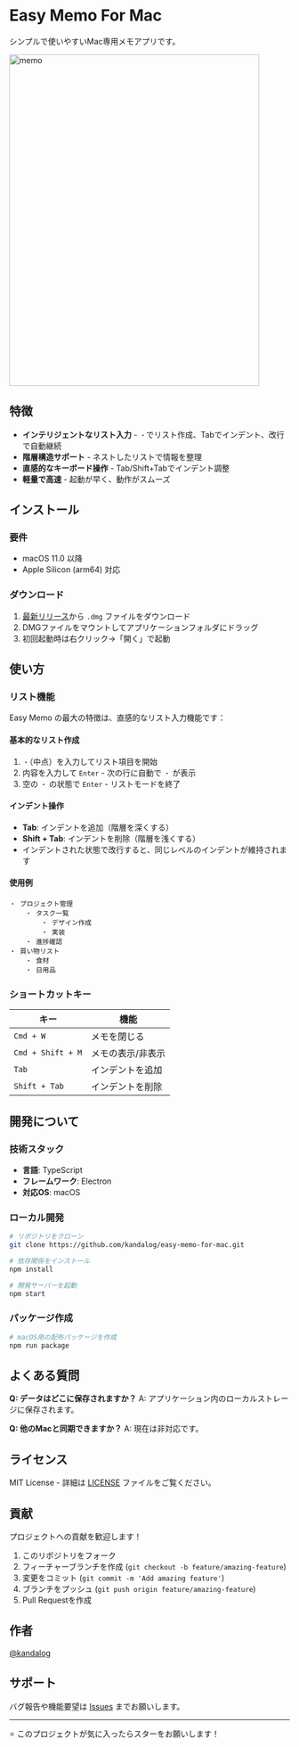 # Easy Memo For Mac

シンプルで使いやすいMac専用メモアプリです。

<img width="449" height="595" alt="memo" src="https://github.com/user-attachments/assets/4896064e-37f2-4e38-9118-e93ddd1bcc38" />


## 特徴

- **インテリジェントなリスト入力** - `・`でリスト作成、Tabでインデント、改行で自動継続
- **階層構造サポート** - ネストしたリストで情報を整理
- **直感的なキーボード操作** - Tab/Shift+Tabでインデント調整
- **軽量で高速** - 起動が早く、動作がスムーズ

## インストール

### 要件
- macOS 11.0 以降
- Apple Silicon (arm64) 対応

### ダウンロード
1. [最新リリース](https://github.com/kandalog/easy-memo-for-mac/releases)から `.dmg` ファイルをダウンロード
2. DMGファイルをマウントしてアプリケーションフォルダにドラッグ
3. 初回起動時は右クリック→「開く」で起動

## 使い方

### リスト機能
Easy Memo の最大の特徴は、直感的なリスト入力機能です：

#### 基本的なリスト作成
1. `・`（中点）を入力してリスト項目を開始
2. 内容を入力して `Enter` - 次の行に自動で `・` が表示
3. 空の `・` の状態で `Enter` - リストモードを終了

#### インデント操作
- **Tab**: インデントを追加（階層を深くする）
- **Shift + Tab**: インデントを削除（階層を浅くする）
- インデントされた状態で改行すると、同じレベルのインデントが維持されます

#### 使用例
```
・ プロジェクト管理
    ・ タスク一覧
        ・ デザイン作成
        ・ 実装
    ・ 進捗確認
・ 買い物リスト
    ・ 食材
    ・ 日用品
```



### ショートカットキー
| キー | 機能 |
|-----|------|
| `Cmd + W` | メモを閉じる |
| `Cmd + Shift + M` | メモの表示/非表示 |
| `Tab` | インデントを追加 |
| `Shift + Tab` | インデントを削除 |

## 開発について

### 技術スタック
- **言語**: TypeScript
- **フレームワーク**: Electron
- **対応OS**: macOS

### ローカル開発
```bash
# リポジトリをクローン
git clone https://github.com/kandalog/easy-memo-for-mac.git

# 依存関係をインストール
npm install

# 開発サーバーを起動
npm start
```

### パッケージ作成
```bash
# macOS用の配布パッケージを作成
npm run package
```

## よくある質問

**Q: データはどこに保存されますか？**
A: アプリケーション内のローカルストレージに保存されます。

**Q: 他のMacと同期できますか？**
A: 現在は非対応です。

## ライセンス

MIT License - 詳細は [LICENSE](LICENSE) ファイルをご覧ください。

## 貢献

プロジェクトへの貢献を歓迎します！

1. このリポジトリをフォーク
2. フィーチャーブランチを作成 (`git checkout -b feature/amazing-feature`)
3. 変更をコミット (`git commit -m 'Add amazing feature'`)
4. ブランチをプッシュ (`git push origin feature/amazing-feature`)
5. Pull Requestを作成

## 作者

[@kandalog](https://github.com/kandalog)

## サポート

バグ報告や機能要望は [Issues](https://github.com/kandalog/easy-memo-for-mac/issues) までお願いします。

---

⭐ このプロジェクトが気に入ったらスターをお願いします！
